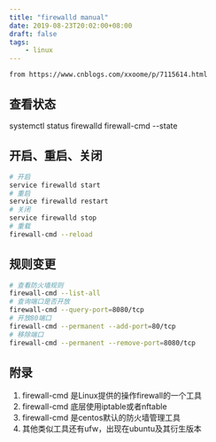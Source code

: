 ```yaml
---
title: "firewalld manual"
date: 2019-08-23T20:02:00+08:00
draft: false
tags: 
    - linux
---
```

    from https://www.cnblogs.com/xxoome/p/7115614.html

## 查看状态
systemctl status firewalld
firewall-cmd --state
 

## 开启、重启、关闭
```bash
# 开启
service firewalld start
# 重启
service firewalld restart
# 关闭
service firewalld stop
# 重载
firewall-cmd --reload
```

## 规则变更
```bash
# 查看防火墙规则
firewall-cmd --list-all
# 查询端口是否开放
firewall-cmd --query-port=8080/tcp
# 开放80端口
firewall-cmd --permanent --add-port=80/tcp
# 移除端口
firewall-cmd --permanent --remove-port=8080/tcp
```

## 附录
1. firewall-cmd 是Linux提供的操作firewall的一个工具
1. firewall-cmd 底层使用iptable或者nftable
1. firewall-cmd 是centos默认的防火墙管理工具
1. 其他类似工具还有ufw，出现在ubuntu及其衍生版本